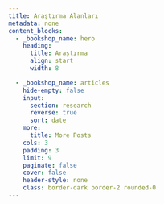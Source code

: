 ```yaml
---
title: Araştırma Alanları
metadata: none
content_blocks:
  - _bookshop_name: hero
    heading:
      title: Araştırma
      align: start
      width: 8

  - _bookshop_name: articles
    hide-empty: false
    input:
      section: research
      reverse: true
      sort: date
    more:
      title: More Posts
    cols: 3
    padding: 3
    limit: 9
    paginate: false
    cover: false
    header-style: none
    class: border-dark border-2 rounded-0
---
```

